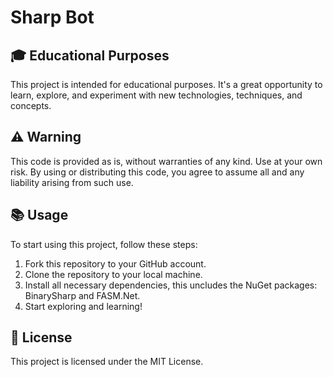 # Sharp Bot

## 🎓 Educational Purposes

This project is intended for educational purposes. It's a great opportunity to learn, explore, and experiment with new technologies, techniques, and concepts.

## ⚠️ Warning

This code is provided as is, without warranties of any kind. Use at your own risk. By using or distributing this code, you agree to assume all and any liability arising from such use.

## 📚 Usage

To start using this project, follow these steps:

1. Fork this repository to your GitHub account.
2. Clone the repository to your local machine.
3. Install all necessary dependencies, this uncludes the NuGet packages: BinarySharp and FASM.Net.
4. Start exploring and learning!

## 📝 License

This project is licensed under the MIT License.
